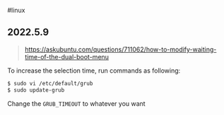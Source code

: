 #linux
## 2022.5.9

> https://askubuntu.com/questions/711062/how-to-modify-waiting-time-of-the-dual-boot-menu

To increase the selection time, run commands as following:

```bash
$ sudo vi /etc/default/grub
$ sudo update-grub
```

Change the `GRUB_TIMEOUT` to whatever you want

